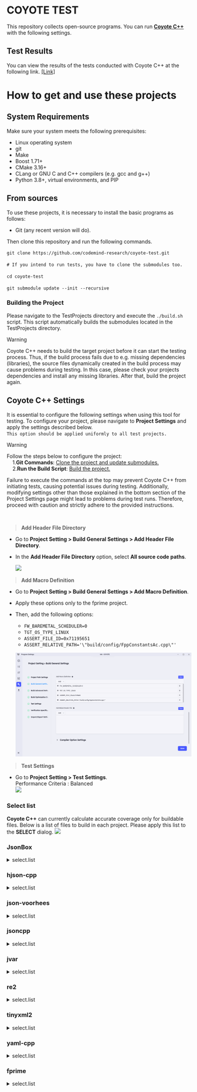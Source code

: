 # COYOTE TEST

This repository collects open-source programs. You can run [**Coyote C++**](http://codemind.io) with the following settings.

## Test Results

You can view the results of the tests conducted with Coyote C++ at the following link. [[Link]](result/html_report.md)

# How to get and use these projects

## System Requirements

Make sure your system meets the following prerequisites:

- Linux operating system
- git
- Make
- Boost 1.71+
- CMake 3.16+
- CLang or GNU C and C++ compilers (e.g. gcc and g++)
- Python 3.8+, virtual environments, and PIP

## From sources

To use these projects, it is necessary to install the basic programs as follows:

- Git (any recent version will do).

Then clone this repository and run the following commands.

```
git clone https://github.com/codemind-research/coyote-test.git

# If you intend to run tests, you have to clone the submodules too.

cd coyote-test

git submodule update --init --recursive

```

### Building the Project

Please navigate to the TestProjects directory and execute the `./build.sh` script. This script automatically builds the submodules located in the TestProjects directory.

> [!WARNING]
> Coyote C++ needs to build the target project before it can start the testing process. Thus, if the build process fails due to e.g. missing dependencies (libraries), the source files dynamically created in the build process may cause problems during testing. In this case, please check your projects dependencies and install any missing libraries. After that, build the project again.

## **Coyote C++ Settings**

It is essential to configure the following settings when using this tool for testing. To configure your project, please navigate to **Project Settings** and apply the settings described below.
<br>
`This option should be applied uniformly to all test projects.`

> [!WARNING]
> Follow the steps below to configure the project:
> <br> &nbsp; &nbsp; 1.**Git Commands**: [Clone the project and update submodules.](#from-sources) <br> &nbsp; &nbsp; 2.**Run the Build Script**: [Build the project.](#building-the-project)
>
> Failure to execute the commands at the top may prevent Coyote C++ from initiating tests, causing potential issues during testing. Additionally, modifying settings other than those explained in the bottom section of the Project Settings page might lead to problems during test runs. Therefore, proceed with caution and strictly adhere to the provided instructions.

<br>

> **Add Header File Directory**

- Go to **Project Setting > Build General Settings > Add Header File Directory**.
- In the **Add Header File Directory** option, select **All source code paths**.

  ![](./img/add_header.png)

> **Add Macro Definition**

- Go to **Project Setting > Build General Settings > Add Macro Definition**.
- Apply these options only to the fprime project.
- Then, add the following options:

  - `FW_BAREMETAL_SCHEDULER=0`
  - `TGT_OS_TYPE_LINUX`
  - `ASSERT_FILE_ID=0x71195651`
  - `ASSERT_RELATIVE_PATH='\"build/config/FppConstantsAc.cpp\"'`

  ![](./img/add_macro.png)

> **Test Settings**

- Go to **Project Setting > Test Settings**.
  <br>
  Performance Criteria : Balanced
  <br>
  ![](./img/test_setting.png)

### **Select list**

**Coyote C++** can currently calculate accurate coverage only for buildable files. Below is a list of files to build in each project. Please apply this list to the **SELECT** dialog.
![](./img/select_list.png)

### JsonBox

<details>
<summary>select.list</summary>

```
src/src/JsonWritingError.cpp
src/src/Value.cpp
src/src/SolidusEscaper.cpp
src/src/Escaper.cpp
src/src/Indenter.cpp
src/src/IndentCanceller.cpp
src/src/JsonParsingError.cpp
src/src/Convert.cpp
```

</details>

### hjson-cpp

<details>
<summary>select.list</summary>

```
src/src/hjson_decode.cpp
src/src/hjson_encode.cpp
src/src/hjson_parsenumber.cpp
src/src/hjson_value.cpp
```

</details>

### json-voorhees

<details>
<summary>select.list</summary>

```
src/src/jsonv/algorithm_compare.cpp
src/src/jsonv/algorithm_diff.cpp
src/src/jsonv/algorithm_map.cpp
src/src/jsonv/algorithm_merge.cpp
src/src/jsonv/algorithm_traverse.cpp
src/src/jsonv/algorithm_validate.cpp
src/src/jsonv/array.cpp
src/src/jsonv/char_convert.cpp
src/src/jsonv/coerce.cpp
src/src/jsonv/demangle.cpp
src/src/jsonv/detail.cpp
src/src/jsonv/detail/token_patterns.cpp
src/src/jsonv/encode.cpp
src/src/jsonv/functional.cpp
src/src/jsonv/object.cpp
src/src/jsonv/parse.cpp
src/src/jsonv/path.cpp
src/src/jsonv/serialization.cpp
src/src/jsonv/serialization_builder.cpp
src/src/jsonv/tokenizer.cpp
src/src/jsonv/value.cpp
```

</details>

### jsoncpp

<details>
<summary>select.list</summary>

```
src/src/lib_json/json_value.cpp
src/src/lib_json/json_reader.cpp
src/src/lib_json/json_writer.cpp
```

</details>

### jvar

<details>
<summary>select.list</summary>

```
src/src/str.cpp
src/src/util.cpp
src/src/arr.cpp
src/src/var.cpp
src/src/json.cpp
```

</details>

### re2

<details>
<summary>select.list</summary>

```
src/re2/nfa.cc
src/re2/onepass.cc
src/re2/parse.cc
src/re2/bitstate.cc
src/re2/compile.cc
src/re2/dfa.cc
src/re2/filtered_re2.cc
src/re2/mimics_pcre.cc
src/re2/perl_groups.cc
src/re2/prefilter.cc
src/re2/prefilter_tree.cc
src/re2/prog.cc
src/re2/re2.cc
src/re2/regexp.cc
src/re2/set.cc
src/re2/simplify.cc
src/re2/stringpiece.cc
src/re2/tostring.cc
src/re2/unicode_casefold.cc
src/re2/unicode_groups.cc
src/util/rune.cc
src/util/strutil.cc
src/util/pcre.cc
```

</details>

### tinyxml2

<details>
<summary>select.list</summary>

```
src/tinyxml2.cpp
```

</details>

### yaml-cpp

<details>
<summary>select.list</summary>

```
src/src/contrib/graphbuilderadapter.cpp
src/src/binary.cpp
src/src/convert.cpp
src/src/depthguard.cpp
src/src/directives.cpp
src/src/emit.cpp
src/src/emitfromevents.cpp
src/src/emitter.cpp
src/src/emitterstate.cpp
src/src/emitterutils.cpp
src/src/exceptions.cpp
src/src/exp.cpp
src/src/memory.cpp
src/src/node.cpp
src/src/node_data.cpp
src/src/nodebuilder.cpp
src/src/nodeevents.cpp
src/src/null.cpp
src/src/ostream_wrapper.cpp
src/src/parse.cpp
src/src/parser.cpp
src/src/regex_yaml.cpp
src/src/scanner.cpp
src/src/scanscalar.cpp
src/src/scantag.cpp
src/src/scantoken.cpp
src/src/simplekey.cpp
src/src/singledocparser.cpp
src/src/stream.cpp
src/src/tag.cpp
src/util/read.cpp
src/util/parse.cpp
src/util/sandbox.cpp
```

</details>

### fprime

<details>
<summary>select.list</summary>

```
src/Utils/Hash/HashCommon.cpp
src/Utils/Hash/HashBufferCommon.cpp
src/Utils/Hash/libcrc/CRC32.cpp
src/Utils/Hash/libcrc/lib_crc.c
src/Utils/LockGuard.cpp
src/Utils/RateLimiter.cpp
src/Utils/TokenBucket.cpp
src/Utils/Types/CircularBuffer.cpp
src/Utils/Types/Queue.cpp
src/Utils/CRCChecker.cpp
src/build/config/FppConstantsAc.cpp
src/build/F-Prime/Fw/Cmd/CmdResponseEnumAc.cpp
src/build/F-Prime/Fw/Cmd/CmdResponsePortAc.cpp
src/build/F-Prime/Fw/Cmd/CmdPortAc.cpp
src/build/F-Prime/Fw/Cmd/CmdRegPortAc.cpp
src/build/F-Prime/Fw/Time/TimePortAc.cpp
src/build/F-Prime/Fw/Ports/SuccessCondition/SuccessConditionPortAc.cpp
src/build/F-Prime/Fw/Com/ComPortAc.cpp
src/build/F-Prime/Fw/Tlm/TlmGetPortAc.cpp
src/build/F-Prime/Fw/Tlm/TlmPortAc.cpp
src/build/F-Prime/Fw/Buffer/BufferSendPortAc.cpp
src/build/F-Prime/Fw/Buffer/BufferGetPortAc.cpp
src/build/F-Prime/Fw/Prm/PrmGetPortAc.cpp
src/build/F-Prime/Fw/Prm/PrmSetPortAc.cpp
src/build/F-Prime/Fw/Prm/ParamValidEnumAc.cpp
src/build/F-Prime/Fw/Types/LogicEnumAc.cpp
src/build/F-Prime/Fw/Types/HealthEnumAc.cpp
src/build/F-Prime/Fw/Types/DirectionEnumAc.cpp
src/build/F-Prime/Fw/Types/EnabledEnumAc.cpp
src/build/F-Prime/Fw/Types/SerialStatusEnumAc.cpp
src/build/F-Prime/Fw/Types/ActiveEnumAc.cpp
src/build/F-Prime/Fw/Types/OpenEnumAc.cpp
src/build/F-Prime/Fw/Types/DeserialStatusEnumAc.cpp
src/build/F-Prime/Fw/Types/OnEnumAc.cpp
src/build/F-Prime/Fw/Types/SuccessEnumAc.cpp
src/build/F-Prime/Fw/Log/LogSeverityEnumAc.cpp
src/build/F-Prime/Fw/Log/LogTextPortAc.cpp
src/build/F-Prime/Fw/Log/LogPortAc.cpp
src/build/F-Prime/Drv/SpiDriverPorts/SpiReadWritePortAc.cpp
src/build/F-Prime/Drv/TcpClient/TcpClientComponentAc.cpp
src/build/F-Prime/Drv/DataTypes/DataBufferPortAc.cpp
src/build/F-Prime/Drv/StreamCrossover/StreamCrossoverComponentAc.cpp
src/build/F-Prime/Drv/GpioDriverPorts/GpioReadPortAc.cpp
src/build/F-Prime/Drv/GpioDriverPorts/GpioWritePortAc.cpp
src/build/F-Prime/Drv/ByteStreamDriverModel/PollStatusEnumAc.cpp
src/build/F-Prime/Drv/ByteStreamDriverModel/RecvStatusEnumAc.cpp
src/build/F-Prime/Drv/ByteStreamDriverModel/ByteStreamReadyPortAc.cpp
src/build/F-Prime/Drv/ByteStreamDriverModel/SendStatusEnumAc.cpp
src/build/F-Prime/Drv/ByteStreamDriverModel/ByteStreamSendPortAc.cpp
src/build/F-Prime/Drv/ByteStreamDriverModel/ByteStreamRecvPortAc.cpp
src/build/F-Prime/Drv/ByteStreamDriverModel/ByteStreamPollPortAc.cpp
src/build/F-Prime/Drv/LinuxUartDriver/LinuxUartDriverComponentAc.cpp
src/build/F-Prime/Drv/LinuxI2cDriver/LinuxI2cDriverComponentAc.cpp
src/build/F-Prime/Drv/LinuxSpiDriver/LinuxSpiDriverComponentAc.cpp
src/build/F-Prime/Drv/BlockDriver/BlockDriverComponentAc.cpp
src/build/F-Prime/Drv/I2cDriverPorts/I2cWriteReadPortAc.cpp
src/build/F-Prime/Drv/I2cDriverPorts/I2cPortAc.cpp
src/build/F-Prime/Drv/I2cDriverPorts/I2cStatusEnumAc.cpp
src/build/F-Prime/Drv/TcpServer/TcpServerComponentAc.cpp
src/build/F-Prime/Drv/LinuxGpioDriver/LinuxGpioDriverComponentAc.cpp
src/build/F-Prime/Drv/Udp/UdpComponentAc.cpp
src/build/F-Prime/Svc/Sched/SchedPortAc.cpp
src/build/F-Prime/Svc/BufferManager/BufferManagerComponentAc.cpp
src/build/F-Prime/Svc/BufferAccumulator/BufferAccumulatorComponentAc.cpp
src/build/F-Prime/Svc/BufferAccumulator/BufferAccumulator_OpStateEnumAc.cpp
src/build/F-Prime/Svc/BufferAccumulator/BufferAccumulator_BlockModeEnumAc.cpp
src/build/F-Prime/Svc/PolyDb/PolyDbComponentAc.cpp
src/build/F-Prime/Svc/StaticMemory/StaticMemoryComponentAc.cpp
src/build/F-Prime/Svc/LinuxTimer/LinuxTimerComponentAc.cpp
src/build/F-Prime/Svc/FileDownlink/FileDownlinkComponentAc.cpp
src/build/F-Prime/Svc/Health/HealthComponentAc.cpp
src/build/F-Prime/Svc/AssertFatalAdapter/AssertFatalAdapterComponentAc.cpp
src/build/F-Prime/Svc/SystemResources/SystemResourcesComponentAc.cpp
src/build/F-Prime/Svc/SystemResources/SystemResourceEnabledEnumAc.cpp
src/build/F-Prime/Svc/ComLogger/ComLoggerComponentAc.cpp
src/build/F-Prime/Svc/ComQueue/BuffQueueDepthArrayAc.cpp
src/build/F-Prime/Svc/ComQueue/ComQueueComponentAc.cpp
src/build/F-Prime/Svc/ComQueue/QueueTypeEnumAc.cpp
src/build/F-Prime/Svc/ComQueue/ComQueueDepthArrayAc.cpp
src/build/F-Prime/Svc/Deframer/DeframerComponentAc.cpp
src/build/F-Prime/Svc/ActiveTextLogger/ActiveTextLoggerComponentAc.cpp
src/build/F-Prime/Svc/RateGroupDriver/RateGroupDriverComponentAc.cpp
src/build/F-Prime/Svc/Cycle/CyclePortAc.cpp
src/build/F-Prime/Svc/PolyIf/PolyPortAc.cpp
src/build/F-Prime/Svc/PolyIf/MeasurementStatusEnumAc.cpp
src/build/F-Prime/Svc/BufferLogger/BufferLogger_LogStateEnumAc.cpp
src/build/F-Prime/Svc/BufferLogger/BufferLoggerComponentAc.cpp
src/build/F-Prime/Svc/PassiveConsoleTextLogger/PassiveTextLoggerComponentAc.cpp
src/build/F-Prime/Svc/Seq/CmdSeqInPortAc.cpp
src/build/F-Prime/Svc/Seq/CmdSeqCancelPortAc.cpp
src/build/F-Prime/Svc/FatalHandler/FatalHandlerComponentAc.cpp
src/build/F-Prime/Svc/PassiveRateGroup/PassiveRateGroupComponentAc.cpp
src/build/F-Prime/Svc/CmdDispatcher/CommandDispatcherComponentAc.cpp
src/build/F-Prime/Svc/BufferRepeater/BufferRepeaterComponentAc.cpp
src/build/F-Prime/Svc/FileUplink/FileUplinkComponentAc.cpp
src/build/F-Prime/Svc/Fatal/FatalEventPortAc.cpp
src/build/F-Prime/Svc/GenericHub/GenericHubComponentAc.cpp
src/build/F-Prime/Svc/CmdSequencer/CmdSequencer_FileReadStageEnumAc.cpp
src/build/F-Prime/Svc/CmdSequencer/CmdSequencer_BlockStateEnumAc.cpp
src/build/F-Prime/Svc/CmdSequencer/CmdSequencerComponentAc.cpp
src/build/F-Prime/Svc/CmdSequencer/CmdSequencer_SeqModeEnumAc.cpp
src/build/F-Prime/Svc/ActiveLogger/ActiveLogger_EnabledEnumAc.cpp
src/build/F-Prime/Svc/ActiveLogger/ActiveLoggerComponentAc.cpp
src/build/F-Prime/Svc/ActiveLogger/ActiveLogger_FilterSeverityEnumAc.cpp
src/build/F-Prime/Svc/Framer/FramerComponentAc.cpp
src/build/F-Prime/Svc/ComSplitter/ComSplitterComponentAc.cpp
src/build/F-Prime/Svc/Ping/PingPortAc.cpp
src/build/F-Prime/Svc/PosixTime/PosixTimeComponentAc.cpp
src/build/F-Prime/Svc/ActiveRateGroup/ActiveRateGroupComponentAc.cpp
src/build/F-Prime/Svc/ComStub/ComStubComponentAc.cpp
src/build/F-Prime/Svc/TlmPacketizer/TlmPacketizerComponentAc.cpp
src/build/F-Prime/Svc/FileDownlinkPorts/SendFileRequestPortAc.cpp
src/build/F-Prime/Svc/FileDownlinkPorts/SendFileCompletePortAc.cpp
src/build/F-Prime/Svc/FileDownlinkPorts/SendFileStatusEnumAc.cpp
src/build/F-Prime/Svc/FileDownlinkPorts/SendFileResponseSerializableAc.cpp
src/build/F-Prime/Svc/TlmChan/TlmChanComponentAc.cpp
src/build/F-Prime/Svc/FileManager/FileManagerComponentAc.cpp
src/build/F-Prime/Svc/CmdSplitter/CmdSplitterComponentAc.cpp
src/build/F-Prime/Svc/WatchDog/WatchDogPortAc.cpp
src/build/F-Prime/Svc/GroundInterface/GroundInterfaceComponentAc.cpp
src/build/F-Prime/Svc/PrmDb/PrmDbComponentAc.cpp
src/build/F-Prime/Svc/PrmDb/PrmDb_PrmReadErrorEnumAc.cpp
src/build/F-Prime/Svc/PrmDb/PrmDb_PrmWriteErrorEnumAc.cpp
src/Fw/Cmd/CmdPacket.cpp
src/Fw/Cmd/CmdString.cpp
src/Fw/Cmd/CmdArgBuffer.cpp
src/Fw/SerializableFile/SerializableFile.cpp
src/Fw/Time/Time.cpp
src/Fw/Com/ComPacket.cpp
src/Fw/Com/ComBuffer.cpp
src/Fw/Tlm/TlmBuffer.cpp
src/Fw/Tlm/TlmPacket.cpp
src/Fw/Tlm/TlmString.cpp
src/Fw/Obj/ObjBase.cpp
src/Fw/Obj/SimpleObjRegistry.cpp
src/Fw/Buffer/Buffer.cpp
src/Fw/Prm/PrmString.cpp
src/Fw/Prm/PrmBuffer.cpp
src/Fw/Logger/Logger.cpp
src/Fw/Logger/LogAssert.cpp
src/Fw/Comp/ActiveComponentBase.cpp
src/Fw/Comp/QueuedComponentBase.cpp
src/Fw/Comp/PassiveComponentBase.cpp
src/Fw/Types/SerialBuffer.cpp
src/Fw/Types/String.cpp
src/Fw/Types/StringUtils.cpp
src/Fw/Types/MemAllocator.cpp
src/Fw/Types/Assert.cpp
src/Fw/Types/PolyType.cpp
src/Fw/Types/Serializable.cpp
src/Fw/Types/MallocAllocator.cpp
src/Fw/Types/InternalInterfaceString.cpp
src/Fw/Types/StringType.cpp
src/Fw/Log/LogString.cpp
src/Fw/Log/TextLogString.cpp
src/Fw/Log/LogPacket.cpp
src/Fw/Log/LogBuffer.cpp
src/Fw/Port/InputPortBase.cpp
src/Fw/Port/OutputPortBase.cpp
src/Fw/Port/PortBase.cpp
src/Fw/Port/OutputSerializePort.cpp
src/Fw/Port/InputSerializePort.cpp
src/Fw/FilePacket/FilePacket.cpp
src/Fw/FilePacket/PathName.cpp
src/Fw/FilePacket/DataPacket.cpp
src/Fw/FilePacket/CancelPacket.cpp
src/Fw/FilePacket/StartPacket.cpp
src/Fw/FilePacket/Header.cpp
src/Fw/FilePacket/EndPacket.cpp
src/Fw/Cfg/ConfigCheck.cpp
src/Drv/Ip/TcpServerSocket.cpp
src/Drv/Ip/IpSocket.cpp
src/Drv/Ip/TcpClientSocket.cpp
src/Drv/Ip/SocketReadTask.cpp
src/Drv/Ip/UdpSocket.cpp
src/Drv/TcpClient/TcpClientComponentImpl.cpp
src/Drv/DataTypes/DataBuffer.cpp
src/Drv/StreamCrossover/StreamCrossover.cpp
src/Drv/LinuxUartDriver/LinuxUartDriver.cpp
src/Drv/LinuxI2cDriver/LinuxI2cDriver.cpp
src/Drv/LinuxSpiDriver/LinuxSpiDriverComponentImpl.cpp
src/Drv/LinuxSpiDriver/LinuxSpiDriverComponentImplCommon.cpp
src/Drv/BlockDriver/BlockDriverImpl.cpp
src/Drv/TcpServer/TcpServerComponentImpl.cpp
src/Drv/LinuxGpioDriver/LinuxGpioDriverComponentImplCommon.cpp
src/Drv/LinuxGpioDriver/LinuxGpioDriverComponentImpl.cpp
src/Drv/Udp/UdpComponentImpl.cpp
src/CFDP/Checksum/Checksum.cpp
src/Svc/BufferManager/BufferManagerComponentImpl.cpp
src/Svc/BufferAccumulator/BufferAccumulator.cpp
src/Svc/BufferAccumulator/ArrayFIFOBuffer.cpp
src/Svc/PolyDb/PolyDbImpl.cpp
src/Svc/StaticMemory/StaticMemoryComponentImpl.cpp
src/Svc/LinuxTimer/LinuxTimerComponentImplCommon.cpp
src/Svc/LinuxTimer/LinuxTimerComponentImplTimerFd.cpp
src/Svc/FileDownlink/FileDownlink.cpp
src/Svc/FileDownlink/Warnings.cpp
src/Svc/FileDownlink/File.cpp
src/Svc/Health/Stub/HealthComponentStubChecks.cpp
src/Svc/Health/HealthComponentImpl.cpp
src/Svc/AssertFatalAdapter/AssertFatalAdapterComponentImpl.cpp
src/Svc/SystemResources/SystemResources.cpp
src/Svc/ComLogger/ComLogger.cpp
src/Svc/ComQueue/ComQueue.cpp
src/Svc/Deframer/Deframer.cpp
src/Svc/ActiveTextLogger/LogFile.cpp
src/Svc/ActiveTextLogger/ActiveTextLoggerImpl.cpp
src/Svc/RateGroupDriver/RateGroupDriver.cpp
src/Svc/Cycle/TimerVal.cpp
src/Svc/BufferLogger/BufferLoggerFile.cpp
src/Svc/BufferLogger/BufferLogger.cpp
src/Svc/PassiveConsoleTextLogger/ConsoleTextLoggerImplCommon.cpp
src/Svc/FatalHandler/FatalHandlerComponentLinuxImpl.cpp
src/Svc/FatalHandler/FatalHandlerComponentCommonImpl.cpp
src/Svc/PassiveRateGroup/PassiveRateGroup.cpp
src/Svc/CmdDispatcher/CommandDispatcherImpl.cpp
src/Svc/BufferRepeater/BufferRepeater.cpp
src/Svc/FileUplink/Warnings.cpp
src/Svc/FileUplink/FileUplink.cpp
src/Svc/FileUplink/File.cpp
src/Svc/GenericHub/GenericHubComponentImpl.cpp
src/Svc/CmdSequencer/Events.cpp
src/Svc/CmdSequencer/CmdSequencerImpl.cpp
src/Svc/CmdSequencer/FPrimeSequence.cpp
src/Svc/CmdSequencer/Sequence.cpp
src/Svc/CmdSequencer/formats/AMPCSSequence.cpp
src/Svc/ActiveLogger/ActiveLoggerImpl.cpp
src/Svc/Framer/Framer.cpp
src/Svc/ComSplitter/ComSplitter.cpp
src/Svc/PosixTime/PosixTime.cpp
src/Svc/ActiveRateGroup/ActiveRateGroup.cpp
src/Svc/ComStub/ComStub.cpp
src/Svc/TlmPacketizer/TlmPacketizer.cpp
src/Svc/FramingProtocol/FprimeProtocol.cpp
src/Svc/FramingProtocol/FramingProtocol.cpp
src/Svc/FramingProtocol/DeframingProtocol.cpp
src/Svc/TlmChan/TlmChan.cpp
src/Svc/FileManager/FileManager.cpp
src/Svc/CmdSplitter/CmdSplitter.cpp
src/Svc/GroundInterface/GroundInterface.cpp
src/Svc/PrmDb/PrmDbImpl.cpp
src/Os/ValidatedFile.cpp
src/Os/QueueString.cpp
src/Os/TaskString.cpp
src/Os/QueueCommon.cpp
src/Os/IPCQueueCommon.cpp
src/Os/SimpleQueueRegistry.cpp
src/Os/LogPrintf.cpp
src/Os/FileCommon.cpp
src/Os/Pthreads/PriorityBufferQueue.cpp
src/Os/Pthreads/Queue.cpp
src/Os/Pthreads/BufferQueueCommon.cpp
src/Os/Pthreads/MaxHeap/MaxHeap.cpp
src/Os/Posix/LocklessQueue.cpp
src/Os/Posix/TaskId.cpp
src/Os/Posix/IPCQueue.cpp
src/Os/Posix/Task.cpp
src/Os/Posix/IntervalTimer.cpp
src/Os/Posix/Mutex.cpp
src/Os/Linux/FileSystem.cpp
src/Os/Linux/InterruptLock.cpp
src/Os/Linux/Directory.cpp
src/Os/Linux/SystemResources.cpp
src/Os/Linux/File.cpp
src/Os/Linux/WatchdogTimer.cpp
src/Os/TaskCommon.cpp
src/Os/MemCommon.cpp
src/Os/ValidateFileCommon.cpp
src/Os/LogDefault.cpp
src/Os/IntervalTimerCommon.cpp
```

</details>
